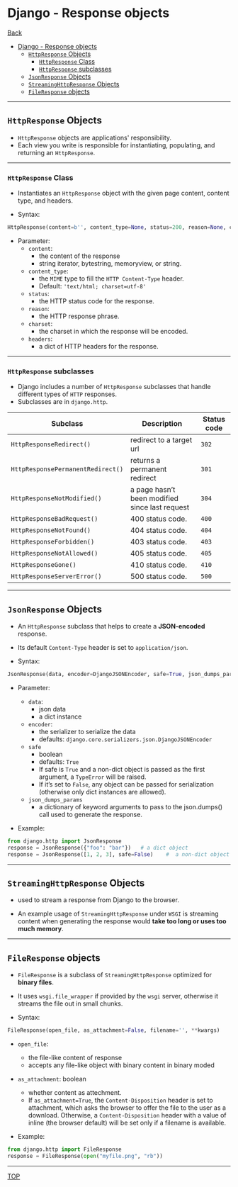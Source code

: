 # Django - Response objects

[Back](../index.md)

- [Django - Response objects](#django---response-objects)
  - [`HttpResponse` Objects](#httpresponse-objects)
    - [`HttpResponse` Class](#httpresponse-class)
    - [`HttpResponse` subclasses](#httpresponse-subclasses)
  - [`JsonResponse` Objects](#jsonresponse-objects)
  - [`StreamingHttpResponse` Objects](#streaminghttpresponse-objects)
  - [`FileResponse` objects](#fileresponse-objects)

---

## `HttpResponse` Objects

- `HttpResponse` objects are applications' responsibility.
- Each view you write is responsible for instantiating, populating, and returning an `HttpResponse`.

---

### `HttpResponse` Class

- Instantiates an `HttpResponse` object with the given page content, content type, and headers.

- Syntax:

```py
HttpResponse(content=b'', content_type=None, status=200, reason=None, charset=None, headers=None)
```

- Parameter:
  - `content`:
    - the content of the response
    - string iterator, bytestring, memoryview, or string.
  - `content_type`:
    - the `MIME` type to fill the `HTTP Content-Type` header.
    - Default: `'text/html; charset=utf-8'`
  - `status`:
    - the HTTP status code for the response.
  - `reason`:
    - the HTTP response phrase.
  - `charset`:
    - the charset in which the response will be encoded.
  - `headers`:
    - a dict of HTTP headers for the response.

---

### `HttpResponse` subclasses

- Django includes a number of `HttpResponse` subclasses that handle different types of `HTTP` responses.
- Subclasses are in `django.http`.

| Subclass                          | Description                                    | Status code |
| --------------------------------- | ---------------------------------------------- | ----------- |
| `HttpResponseRedirect()`          | redirect to a target url                       | `302`       |
| `HttpResponsePermanentRedirect()` | returns a permanent redirect                   | `301`       |
| `HttpResponseNotModified()`       | a page hasn’t been modified since last request | `304`       |
| `HttpResponseBadRequest()`        | 400 status code.                               | `400`       |
| `HttpResponseNotFound()`          | 404 status code.                               | `404`       |
| `HttpResponseForbidden()`         | 403 status code.                               | `403`       |
| `HttpResponseNotAllowed()`        | 405 status code.                               | `405`       |
| `HttpResponseGone()`              | 410 status code.                               | `410`       |
| `HttpResponseServerError()`       | 500 status code.                               | `500 `      |

---

## `JsonResponse` Objects

- An `HttpResponse` subclass that helps to create a **JSON-encoded** response.
- Its default `Content-Type` header is set to `application/json`.

- Syntax:

```py
JsonResponse(data, encoder=DjangoJSONEncoder, safe=True, json_dumps_params=None, **kwargs)
```

- Parameter:

  - `data`:
    - json data
    - a dict instance
  - `encoder`:
    - the serializer to serialize the data
    - defaults: `django.core.serializers.json.DjangoJSONEncoder`
  - `safe`
    - boolean
    - defaults: `True`
    - If safe is `True` and a non-dict object is passed as the first argument, a `TypeError` will be raised.
    - If it’s set to `False`, any object can be passed for serialization (otherwise only dict instances are allowed).
  - `json_dumps_params`
    - a dictionary of keyword arguments to pass to the json.dumps() call used to generate the response.

- Example:

```py
from django.http import JsonResponse
response = JsonResponse({"foo": "bar"})   # a dict object
response = JsonResponse([1, 2, 3], safe=False)    #  a non-dict object
```

---

## `StreamingHttpResponse` Objects

- used to stream a response from Django to the browser.

- An example usage of `StreamingHttpResponse` under `WSGI` is streaming content when generating the response would **take too long or uses too much memory**.

---

## `FileResponse` objects

- `FileResponse` is a subclass of `StreamingHttpResponse` optimized for **binary files**.
- It uses `wsgi.file_wrapper` if provided by the `wsgi` server, otherwise it streams the file out in small chunks.

- Syntax:

```py
FileResponse(open_file, as_attachment=False, filename='', **kwargs)
```

- `open_file`:
  - the file-like content of response
  - accepts any file-like object with binary content in binary moded
- `as_attachment`: boolean

  - whether content as attechment.
  - If `as_attachment=True`, the `Content-Disposition` header is set to attachment, which asks the browser to offer the file to the user as a download. Otherwise, a `Content-Disposition` header with a value of inline (the browser default) will be set only if a filename is available.

- Example:

```py
from django.http import FileResponse
response = FileResponse(open("myfile.png", "rb"))
```

---

[TOP](#django---request-and-response-objects)
